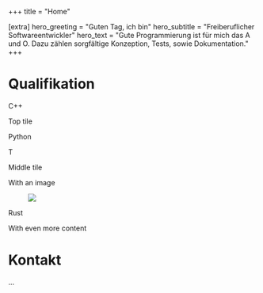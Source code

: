 +++
title = "Home"

[extra]
hero_greeting = "Guten Tag, ich bin"
hero_subtitle = "Freiberuflicher Softwareentwickler"
hero_text = "Gute Programmierung ist für mich das A und O. Dazu zählen sorgfältige Konzeption, Tests, sowie Dokumentation."
+++

# Qualifikation

<div class="tile is-ancestor">
    <div class="tile is-vertical is-8">
        <div class="tile">
            <div class="tile is-parent is-vertical">
                <article class="tile is-child notification is-primary">
                    <p class="title">C++</p>
                    <p class="subtitle">Top tile</p>
                </article>
                <article class="tile is-child notification is-warning">
                    <p class="title">Python</p>
                    <p class="subtitle">T</p>
                </article>
            </div>
            <div class="tile is-parent">
                <article class="tile is-child notification is-link">
                    <p class="title">Middle tile</p>
                    <p class="subtitle">With an image</p>
                    <figure class="image is-4by3">
                        <img src="https://bulma.io/images/placeholders/640x480.png">
                    </figure>
                </article>
            </div>
        </div>
    </div>
    <div class="tile is-parent">
        <article class="tile is-child notification is-success">
            <div class="content">
                <p class="title">Rust</p>
                <p class="subtitle">With even more content</p>
                <div class="content">
                    <!-- Content -->
                </div>
            </div>
        </article>
    </div>
</div>

# Kontakt

...